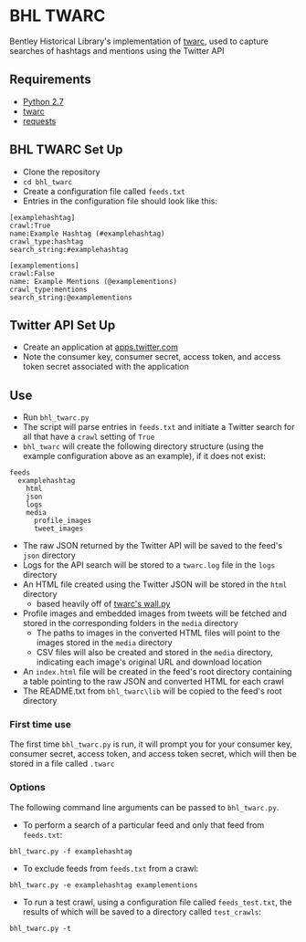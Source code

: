 # BHL TWARC
Bentley Historical Library's implementation of [twarc](https://github.com/edsu/twarc), used to capture searches of hashtags and mentions using the Twitter API

## Requirements
* [Python 2.7](https://www.python.org/)
* [twarc](https://github.com/edsu/twarc)
* [requests](http://docs.python-requests.org/en/master/)

## BHL TWARC Set Up
* Clone the repository
* `cd bhl_twarc`
* Create a configuration file called `feeds.txt`
* Entries in the configuration file should look like this:
```
[examplehashtag]
crawl:True
name:Example Hashtag (#examplehashtag)
crawl_type:hashtag
search_string:#examplehashtag

[examplementions]
crawl:False
name: Example Mentions (@examplementions)
crawl_type:mentions
search_string:@examplementions
```

## Twitter API Set Up
* Create an application at [apps.twitter.com](http://apps.twitter.com)
* Note the consumer key, consumer secret, access token, and access token secret associated with the application

## Use
* Run `bhl_twarc.py`
* The script will parse entries in `feeds.txt` and initiate a Twitter search for all that have a `crawl` setting of `True`
* `bhl_twarc` will create the following directory structure (using the example configuration above as an example), if it does not exist:
```
feeds
  examplehashtag
    html
    json
    logs
    media
      profile_images
      tweet_images
```

* The raw JSON returned by the Twitter API will be saved to the feed's `json` directory
* Logs for the API search will be stored to a `twarc.log` file in the `logs` directory
* An HTML file created using the Twitter JSON will be stored in the `html` directory 
  * based heavily off of [twarc's wall.py](https://github.com/edsu/twarc/blob/master/utils/wall.py)
* Profile images and embedded images from tweets will be fetched and stored in the corresponding folders in the `media` directory
  * The paths to images in the converted HTML files will point to the images stored in the `media` directory
  * CSV files will also be created and stored in the `media` directory, indicating each image's original URL and download location
* An `index.html` file will be created in the feed's root directory containing a table pointing to the raw JSON and converted HTML for each crawl
* The README.txt from `bhl_twarc\lib` will be copied to the feed's root directory


### First time use
The first time `bhl_twarc.py` is run, it will prompt you for your consumer key, consumer secret, access token, and access token secret, which will then be stored in a file called `.twarc`

### Options
The following command line arguments can be passed to `bhl_twarc.py`. 
* To perform a search of a particular feed and only that feed from `feeds.txt`:
```
bhl_twarc.py -f examplehashtag
```

* To exclude feeds from `feeds.txt` from a crawl:
```
bhl_twarc.py -e examplehashtag examplementions
```

* To run a test crawl, using a configuration file called `feeds_test.txt`, the results of which will be saved to a directory called `test_crawls`:
```
bhl_twarc.py -t
```
